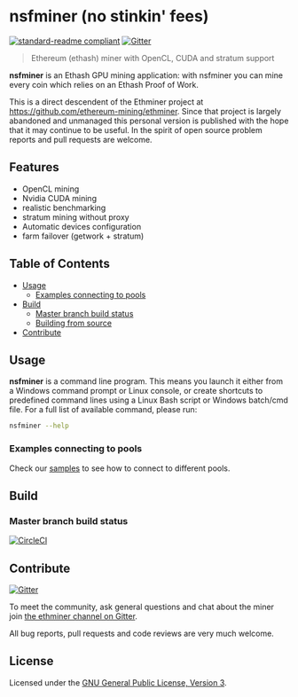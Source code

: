 # nsfminer (no stinkin' fees)

[![standard-readme compliant](https://img.shields.io/badge/readme%20style-standard-brightgreen.svg)](https://github.com/RichardLitt/standard-readme)
[![Gitter](https://img.shields.io/gitter/room/nwjs/nw.js.svg)][Gitter]

> Ethereum (ethash) miner with OpenCL, CUDA and stratum support

**nsfminer** is an Ethash GPU mining application: with nsfminer you can mine every coin which relies on an Ethash Proof of Work.

This is a direct descendent of the Ethminer project at https://github.com/ethereum-mining/ethminer. Since that project
is largely abandoned and unmanaged this personal version is published with the hope that it may continue to be useful. In the spirit
of open source problem reports and pull requests are welcome.

## Features

* OpenCL mining
* Nvidia CUDA mining
* realistic benchmarking
* stratum mining without proxy
* Automatic devices configuration
* farm failover (getwork + stratum)

## Table of Contents

* [Usage](#usage)
    * [Examples connecting to pools](#examples-connecting-to-pools)
* [Build](#build)
    * [Master branch build status](#master-branchr-buildr-status)
    * [Building from source](#building-from-source)
* [Contribute](#contribute)

## Usage

**nsfminer** is a command line program. This means you launch it either
from a Windows command prompt or Linux console, or create shortcuts to
predefined command lines using a Linux Bash script or Windows batch/cmd file.
For a full list of available command, please run:

```sh
nsfminer --help
```

### Examples connecting to pools

Check our [samples](docs/POOL_EXAMPLES_ETH.md) to see how to connect to different pools.

## Build

### Master branch build status

[![CircleCI](https://circleci.com/gh/no-fee-ethereum-mining/nsfminer.svg?style=svg)](https://circleci.com/gh/no-fee-ethereum-mining/fminer)


## Contribute

[![Gitter](https://img.shields.io/gitter/room/ethereum-mining/ethminer.svg)][Gitter]

To meet the community, ask general questions and chat about the miner join [the ethminer channel on Gitter][Gitter].

All bug reports, pull requests and code reviews are very much welcome.

## License

Licensed under the [GNU General Public License, Version 3](LICENSE).

[Gitter]: https://gitter.im/ethereum-mining/ethminer
